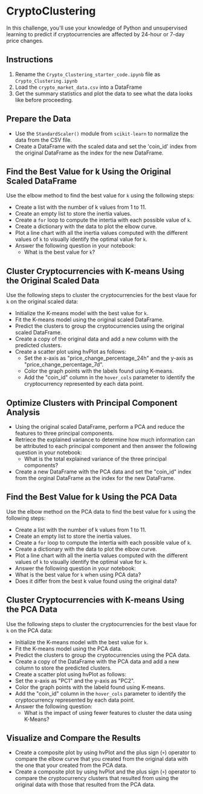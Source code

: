 # CryptoClustering

In this challenge, you'll use your knowledge of Python and unsupervised learning to predict if cryptocurrencies are affected by 24-hour or 7-day price changes. 

## Instructions
1. Rename the `Crypto_Clustering_starter_code.ipynb` file as `Crypto_Clustering.ipynb`
2. Load the `crypto_market_data.csv` into a DataFrame
3. Get the summary statistics and plot the data to see what the data looks like before proceeding. 

## Prepare the Data
* Use the `StandardScaler()` module from `scikit-learn` to normalize the data from the CSV file.
* Create a DataFrame with the scaled data and set the 'coin_id' index from the original DataFrame as the index for the new DataFrame. 

## Find the Best Value for k Using the Original Scaled DataFrame
Use the elbow method to find the best value for `k` using the following steps:
  * Create a list with the number of k values from 1 to 11.
  * Create an empty list to store the inertia values. 
  * Create a `for` loop to compute the intertia with each possible value of `k`. 
  * Create a dictionary with the data to plot the elbow curve. 
  * Plot a line chart with all the inertia values computed with the different values of `k` to visually identify the optimal value for `k`. 
  * Answer the following question in your notebook: 
    * What is the best value for `k`?
  
## Cluster Cryptocurrencies with K-means Using the Original Scaled Data
Use the following steps to cluster the cryptocurrencies for the best vlaue for `k` on the original scaled data:
  * Initialize the K-means model with the best value for `k`. 
  * Fit the K-means model using the original scaled DataFrame. 
  * Predict the clusters to group the cryptocurrencies using the original scaled DataFrame.
  * Create a copy of the original data and add a new column with the predicted clusters. 
  * Create a scatter plot using hvPlot as follows:
    * Set the x-axis as "price_change_percentage_24h" and the y-axis as "price_change_percentage_7d". 
    * Color the graph points with the labels found using K-means. 
    * Add the "coin_id" column in the `hover_cols` parameter to identify the cryptocurrency represented by each data point. 
    
 ## Optimize Clusters with Principal Component Analysis
  * Using the original scaled DataFrame, perform a PCA and reduce the features to three principal components. 
  * Retriece the explained variance to determine how much information can be attributed to each principal component and then answer the following question in your notebook: 
    * What is the total explained variance of the three principal components?
  * Create a new DataFrame with the PCA data and set the "coin_id" index from the orginal DataFrame as the index for the new DataFrame. 

## Find the Best Value for k Using the PCA Data
Use the elbow method on the PCA data to find the best value for `k` using the following steps:
  * Create a list with the number of k values from 1 to 11.
  * Create an empty list to store the inertia values. 
  * Create a `for` loop to compute the intertia with each possible value of `k`. 
  * Create a dictionary with the data to plot the elbow curve. 
  * Plot a line chart with all the inertia values computed with the different values of `k` to visually identify the optimal value for `k`. 
  * Answer the following question in your notebook: 
   * What is the best value for `k` when using PCA data?
   * Does it differ from the best k value found using the original data?
 
## Cluster Cryptocurrencies with K-means Using the PCA Data
Use the following steps to cluster the cryptocurrencies for the best vlaue for `k` on the PCA data:
 * Initialize the K-means model with the best value for `k`. 
 * Fit the K-means model using the PCA data. 
 * Predict the clusters to group the cryptocurrencies using the PCA data. 
 * Create a copy of the DataFrame with the PCA data and add a new column to store the predicted clusters. 
 * Create a scatter plot using hvPlot as follows:
  * Set the x-axis as "PC1" and the y-axis as "PC2". 
  * Color the graph points with the labeld found using K-means. 
  * Add the "coin_id" column in the `hover_cols` parameter to identify the cryptocurrency represented by each data point. 
 * Answer the following question:
   * What is the impact of using fewer features to cluster the data using K-Means?

## Visualize and Compare the Results
 * Create a composite plot by using hvPlot and the plus sign (`+`) operator to compare the elbow curve that you created from the original data with the one that your created from the PCA data. 
 * Create a composite plot by using hvPlot and the plus sign (`+`) operator to compare the cryptocurrency clusters that resulted from using the original data with those that resulted from the PCA data. 

